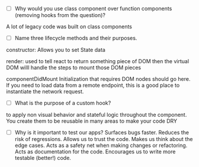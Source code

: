 - [ ] Why would you use class component over function components (removing hooks from the question)?

A lot of legacy code was built on class components

- [ ] Name three lifecycle methods and their purposes.

constructor: Allows you to set State data

render: used to tell react to return something piece of DOM then the virtual DOM willl handle the steps to mount those DOM pieces

componentDidMount
Initialization that requires DOM nodes should go here. If you need to load data from a remote endpoint, this is a good place to instantiate the network request.

- [ ] What is the purpose of a custom hook?

to apply non visual behavior and stateful logic throughout the component.  You create them to be reusable in many areas to make your code DRY

- [ ] Why is it important to test our apps?
Surfaces bugs faster.
Reduces the risk of regressions.
Allows us to trust the code.
Makes us think about the edge cases.
Acts as a safety net when making changes or refactoring.
Acts as documentation for the code.
Encourages us to write more testable (better!) code.

